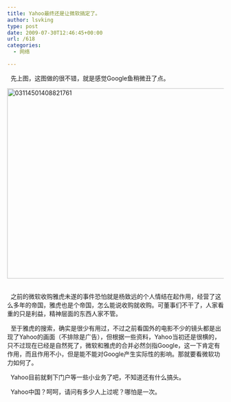 ```yaml
---
title: Yahoo最终还是让微软搞定了。
author: lsvking
type: post
date: 2009-07-30T12:46:45+00:00
url: /618
categories:
  - 网络

---
```

&#160; 先上图，这图做的很不错，就是感觉Google鱼稍微丑了点。

[<img title="03114501408821761" style="border-top-width: 0px; display: inline; border-left-width: 0px; border-bottom-width: 0px; border-right-width: 0px" height="443" alt="03114501408821761" src="http://lsvking.cn/wp-content/uploads/2009/07/03114501408821761_thumb.gif" width="644" border="0" />][1]&#160;

&#160; 之前的微软收购雅虎未遂的事件恐怕就是杨致远的个人情结在起作用，经营了这么多年的帝国，雅虎也是个帝国，怎么能说收购就收购。可董事们不干了，人家看重的只是利益，精神层面的东西人家不管。

&#160; 至于雅虎的搜索，确实是很少有用过，不过之前看国外的电影不少的镜头都是出现了Yahoo的画面（不排除是广告），但根据一些资料，Yahoo当初还是很横的，只不过现在已经是自然死了，微软和雅虎的合并必然剑指Google，这一下肯定有作用，而且作用不小，但是能不能对Google产生实际性的影响。那就要看微软功力如何了。

&#160; Yahoo目前就剩下门户等一些小业务了吧，不知道还有什么搞头。

&#160; Yahoo中国？呵呵，请问有多少人上过呢？哪怕是一次。

 [1]: http://lsvking.github.iot/wp-content/uploads/2009/07/03114501408821761.gif